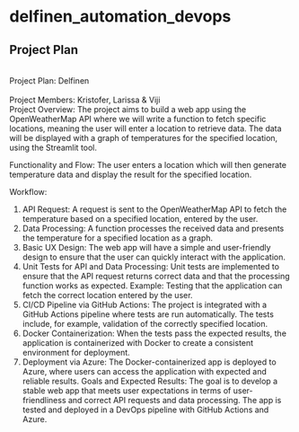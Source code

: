 # delfinen_automation_devops

## Project Plan

<br>Project Plan: Delfinen</br>
<br>Project Members: Kristofer, Larissa & Viji</br>
Project Overview: 
The project aims to build a web app using the OpenWeatherMap API where we will write a function to fetch specific locations, meaning the user will enter a location to retrieve data. The data will be displayed with a graph of temperatures for the specified location, using the Streamlit tool.

Functionality and Flow:
The user enters a location which will then generate temperature data and display the result for the specified location.

Workflow:
1. API Request:
A request is sent to the OpenWeatherMap API to fetch the temperature based on a specified location, entered by the user.
2. Data Processing:
A function processes the received data and presents the temperature for a specified location as a graph.
3. Basic UX Design:
The web app will have a simple and user-friendly design to ensure that the user can quickly interact with the application.
4. Unit Tests for API and Data Processing:
Unit tests are implemented to ensure that the API request returns correct data and that the processing function works as expected. Example: Testing that the application can fetch the correct location entered by the user.
5. CI/CD Pipeline via GitHub Actions:
The project is integrated with a GitHub Actions pipeline where tests are run automatically. The tests include, for example, validation of the correctly specified location.
6. Docker Containerization:
When the tests pass the expected results, the application is containerized with Docker to create a consistent environment for deployment.
7. Deployment via Azure:
The Docker-containerized app is deployed to Azure, where users can access the application with expected and reliable results.
Goals and Expected Results:
The goal is to develop a stable web app that meets user expectations in terms of user-friendliness and correct API requests and data processing. The app is tested and deployed in a DevOps pipeline with GitHub Actions and Azure.